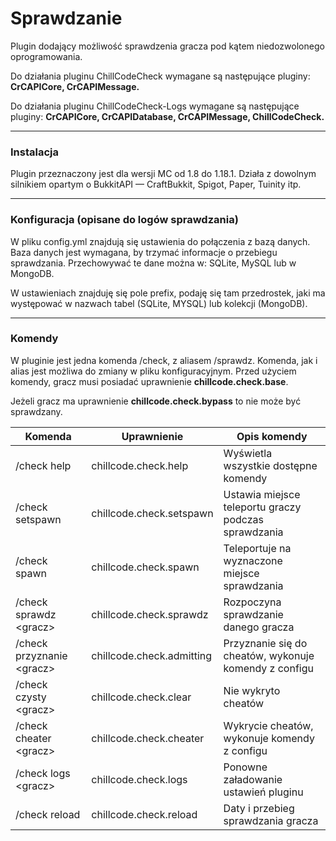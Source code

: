 # Sprawdzanie

Plugin dodający możliwość sprawdzenia gracza pod kątem niedozwolonego oprogramowania.

Do działania pluginu ChillCodeCheck wymagane są następujące pluginy: **CrCAPICore, CrCAPIMessage.**

Do działania pluginu ChillCodeCheck-Logs wymagane są następujące pluginy: **CrCAPICore, CrCAPIDatabase, CrCAPIMessage,
ChillCodeCheck.**
___

### Instalacja

Plugin przeznaczony jest dla wersji MC od 1.8 do 1.18.1. Działa z dowolnym silnikiem opartym o BukkitAPI — CraftBukkit,
Spigot, Paper, Tuinity itp.
___

### Konfiguracja (opisane do logów sprawdzania)

W pliku config.yml znajdują się ustawienia do połączenia z bazą danych. Baza danych jest wymagana, by trzymać informacje
o przebiegu sprawdzania. Przechowywać te dane można w: SQLite, MySQL lub w MongoDB.

W ustawieniach znajduję się pole prefix, podaję się tam przedrostek, jaki ma występować w nazwach tabel (SQLite, MYSQL)
lub kolekcji (MongoDB).

___

### Komendy

W pluginie jest jedna komenda /check, z aliasem /sprawdz. Komenda, jak i alias jest możliwa do zmiany w pliku
konfiguracyjnym. Przed użyciem komendy, gracz musi posiadać uprawnienie **chillcode.check.base**.

Jeżeli gracz ma uprawnienie **chillcode.check.bypass** to nie może być sprawdzany.

|           Komenda         |         Uprawnienie       |                       Opis komendy                    |
|---------------------------|---------------------------|-------------------------------------------------------|
|/check help                | chillcode.check.help      | Wyświetla wszystkie dostępne komendy                  |
|/check setspawn            | chillcode.check.setspawn  | Ustawia miejsce teleportu graczy podczas sprawdzania  |
|/check spawn               | chillcode.check.spawn     | Teleportuje na wyznaczone miejsce sprawdzania         |
|/check sprawdz \<gracz>    | chillcode.check.sprawdz   | Rozpoczyna sprawdzanie danego gracza                  |
|/check przyznanie \<gracz> | chillcode.check.admitting | Przyznanie się do cheatów, wykonuje komendy z configu |
|/check czysty \<gracz>     | chillcode.check.clear     | Nie wykryto cheatów                                   |
|/check cheater \<gracz>    | chillcode.check.cheater   | Wykrycie cheatów, wykonuje komendy z configu          |
|/check logs \<gracz>       | chillcode.check.logs      | Ponowne załadowanie ustawień pluginu                  |
|/check reload              | chillcode.check.reload    | Daty i przebieg sprawdzania gracza                    |
